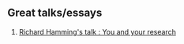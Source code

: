 ## Great talks/essays
1. [Richard Hamming's talk : You and your research](https://www.cs.virginia.edu/~robins/YouAndYourResearch.html)
